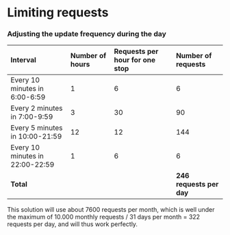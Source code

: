 # Limiting requests

### Adjusting the update frequency during the day

| Interval | Number of hours | Requests per hour for one stop | Number of requests |
| :--- | :--- | :--- | :--- |
| Every 10 minutes in 6:00-6:59 | 1 | 6 | 6 |
| Every 2 minutes in 7:00-9:59 | 3 | 30 | 90 |
| Every 5 minutes in 10:00-21:59 | 12 | 12 | 144 |
| Every 10 minutes in 22:00-22:59 | 1 | 6 | 6 |
| **Total** |  |  | **246 requests per day** |

This solution will use about 7600 requests per month, which is well under the maximum of 10.000 monthly requests / 31 days per month = 322 requests per day, and will thus work perfectly.


